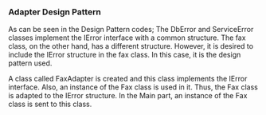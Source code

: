 ### Adapter Design Pattern

As can be seen in the Design Pattern codes; The DbError and ServiceError classes implement the IError interface with a common structure. The fax class, on the other hand, has a different structure. However, it is desired to include the IError structure in the fax class. In this case, it is the design pattern used.


A class called FaxAdapter is created and this class implements the IError interface. Also, an instance of the Fax class is used in it. Thus, the Fax class is adapted to the IError structure. In the Main part, an instance of the Fax class is sent to this class.
